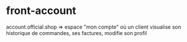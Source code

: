 # front-account
account.official.shop => espace "mon compte" où un client visualise son historique de commandes, ses factures, modifie son profil
